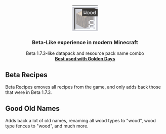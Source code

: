 <!-- PROJECT LOGO -->
<br />
<div align="center">
  <a href="https://github.com/othneildrew/Best-README-Template">
    <img src="Good-Old-Items/pack.png" alt="Pack PNG" width="80" height="80">
  </a>

  <h3 align="center">Beta-Like experience in modern Minecraft</h3>

  <p align="center">
    Beta 1.7.3-like datapack and resource pack name combo
    <br />
    <a href="https://github.com/PoeticRainbow/golden-days"><strong>Best used with Golden Days</strong></a>
  </p>
</div>



## Beta Recipes
Beta Recipes emoves all recipes from the game, and only adds back those that were in Beta 1.7.3.

## Good Old Names
Adds back a lot of old names, renaming all wood types to "wood", wood type fences to "wood", and much more.
